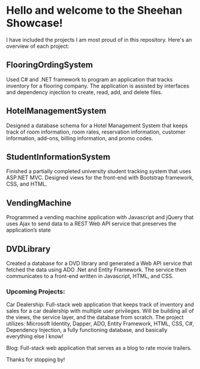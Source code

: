 # Hello and welcome to the Sheehan Showcase!
I have included the projects I am most proud of in this repository. 
Here's an overview of each project: 

## FlooringOrdingSystem
Used C# and .NET framework to program an application that tracks inventory for a flooring company. The application is assisted by interfaces and dependency injection to create, read, add, and delete files.

## HotelManagementSystem
Designed a database schema for a Hotel Management System that keeps track of room information, room rates, reservation information, customer information, add-ons, billing information, and promo codes. 

## StudentInformationSystem
Finished a partially completed university student tracking system that uses ASP.NET MVC. Designed views for the front-end with Bootstrap framework, CSS, and HTML.

## VendingMachine
Programmed a vending machine application with Javascript and jQuery that uses Ajax to send data to a REST Web API service that preserves the application’s state

## DVDLibrary
Created a database for a DVD library and generated a Web API service that fetched the data using ADO .Net and Entity Framework. The service then communicates to a front-end written in Javascript, HTML, and CSS. 

### Upcoming Projects:
Car Dealership: Full-stack web application that keeps track of inventory and sales for a car dealership with multiple user privileges. Will be building all of the views, the service layer, and the database from scratch. The project utilizes: Microsoft Identity, Dapper, ADO, Entity Framework, HTML, CSS, C#, Dependency Injection, a fully functioning database, and basically everything else I know!

Blog: Full-stack web application that serves as a blog to rate movie trailers. 

Thanks for stopping by!
